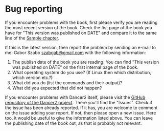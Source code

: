 # Bug reporting

If you encounter problems with the book, first please verify you are reading the most recent version of the book.
Check the fist page of the book you have for "This version was published on DATE" and compare it to the same line of the
[Sample chapter](https://leanpub.com/dancer-spa).

If this is the latest version, then report the problem by sending an e-mail to me: Gabor Szabo <szabgab@gmail.com>
with the following information:

1. The publish date of the book you are reading. You can find "This version was published on DATE" on the first internal page of the book.
1. What operating system do you use? (If Linux then which distribution, which version etc.?)
1. What did you do (list the commands and their output)?
1. What did you expected that did not happen?

If you encounter problems with Dancer2 itself, please visit the [GitHub repository of the Dancer2 project](https://github.com/PerlDancer/Dancer2). There you'll find the "Issues". Check if the issue has been already reported. If it has, you are welcome to comment on the issue adding your report. If not, then please open a new issue. Here too, it would be useful to give the information listed above. You can leave the publishing date of the book out, as that is probably not relevant.

